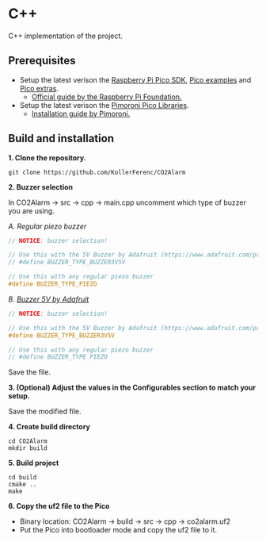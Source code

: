 # C++

C++ implementation of the project.

## Prerequisites

- Setup the latest verison the [Raspberry Pi Pico SDK](https://github.com/raspberrypi/pico-sdk), [Pico examples](https://github.com/raspberrypi/pico-examples) and [Pico extras](https://github.com/raspberrypi/pico-extras).
    - [Official guide by the Raspberry Pi Foundation.](https://datasheets.raspberrypi.com/pico/getting-started-with-pico.pdf)
- Setup the latest verison the [Pimoroni Pico Libraries](https://github.com/pimoroni/pimoroni-pico).
    - [Installation guide by Pimoroni.](https://github.com/pimoroni/pimoroni-pico/blob/main/setting-up-the-pico-sdk.md)

## Build and installation

**1. Clone the repository.**

``` shell
git clone https://github.com/KollerFerenc/CO2Alarm
```

**2. Buzzer selection**

In CO2Alarm -> src -> cpp -> main.cpp uncomment which type of buzzer you are using.

*A. Regular piezo buzzer*

```cpp
// NOTICE: buzzer selection!

// Use this with the 5V Buzzer by Adafruit (https://www.adafruit.com/product/1536)
// #define BUZZER_TYPE_BUZZER3V5V

// Use this with any regular piezo buzzer
#define BUZZER_TYPE_PIEZO
```

*B. [Buzzer 5V by Adafruit](https://www.adafruit.com/product/1536)*

```cpp
// NOTICE: buzzer selection!

// Use this with the 5V Buzzer by Adafruit (https://www.adafruit.com/product/1536)
#define BUZZER_TYPE_BUZZER3V5V

// Use this with any regular piezo buzzer
// #define BUZZER_TYPE_PIEZO
```

Save the file.

**3. (Optional) Adjust the values in the Configurables section to match your setup.**

Save the modified file.

**4. Create build directory**

``` shell
cd CO2Alarm
mkdir build
```

**5. Build project**

``` shell
cd build
cmake ..
make
```

**6. Copy the uf2 file to the Pico**

- Binary location: CO2Alarm -> build -> src -> cpp -> co2alarm.uf2
- Put the Pico into bootloader mode and copy the uf2 file to it.
